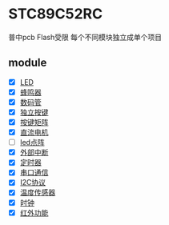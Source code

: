 # STC89C52RC

普中pcb Flash受限 每个不同模块独立成单个项目

## module

- [X] [LED](led)
- [X] [蜂鸣器](beep)
- [X] [数码管](led_msg)
- [X] [独立按键](key)
- [X] [按键矩阵](key_matrix)
- [X] [直流电机](dc_motor)
- [ ] [led点阵](led_matrix)
- [X] [外部中断](interrupt)
- [X] [定时器](timer)
- [X] [串口通信](uart)
- [X] [I2C协议](I2C)
- [X] [温度传感器](ds18b20)
- [X] [时钟](ds1302)
- [X] [红外功能](ired)
